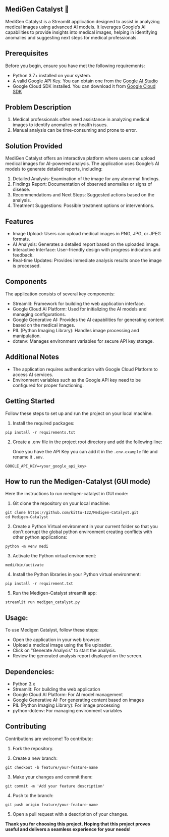 ## MediGen Catalyst :microscope:
MediGen Catalyst is a Streamlit application designed to assist in analyzing medical images using advanced AI models. It leverages Google’s AI capabilities to provide insights into medical images, helping in identifying anomalies and suggesting next steps for medical professionals.

## Prerequisites
Before you begin, ensure you have met the following requirements:

* Python 3.7+ installed on your system.
* A valid Google API Key. You can obtain one from the [Google AI Studio](https://aistudio.google.com/app/apikey)
* Google Cloud SDK installed. You can download it from [Google Cloud SDK](https://cloud.google.com/sdk?hl=en)

## Problem Description
1.	Medical professionals often need assistance in analyzing medical images to identify anomalies or health issues. 
2.	Manual analysis can be time-consuming and prone to error.

## Solution Provided
MediGen Catalyst offers an interactive platform where users can upload medical images for AI-powered analysis. The application uses Google’s AI models to generate detailed reports, including:
1.	Detailed Analysis: Examination of the image for any abnormal findings.
2.	Findings Report: Documentation of observed anomalies or signs of disease.
3.	Recommendations and Next Steps: Suggested actions based on the analysis.
4.	Treatment Suggestions: Possible treatment options or interventions.

## Features
* Image Upload: Users can upload medical images in PNG, JPG, or JPEG formats.
* AI Analysis: Generates a detailed report based on the uploaded image.
* Interactive Interface: User-friendly design with progress indicators and feedback.
* Real-time Updates: Provides immediate analysis results once the image is processed.

## Components
The application consists of several key components:
* Streamlit: Framework for building the web application interface.
* Google Cloud AI Platform: Used for initializing the AI models and managing configurations.
* Google Generative AI: Provides the AI capabilities for generating content based on the medical images.
* PIL (Python Imaging Library): Handles image processing and manipulation.
* dotenv: Manages environment variables for secure API key storage.
  
## Additional Notes
* The application requires authentication with Google Cloud Platform to access AI services.
* Environment variables such as the Google API key need to be configured for proper functioning.

## Getting Started
Follow these steps to set up and run the project on your local machine.

1. Install the required packages:
```
pip install -r requirements.txt
```

2. Create a .env file in the project root directory and add the following line:

   Once you have the API Key you can add it in the ```.env.example``` file and rename it ```.env```.
```
GOOGLE_API_KEY=<your_google_api_key>
```

## How to run the Medigen-Catalyst (GUI mode)

Here the instructions to run medigen-catalyst in GUI mode:

1. Git clone the repository on your local machine:
  ```
  git clone https://github.com/kittu-122/Medigen-Catalyst.git
  cd Medigen-Catalyst
  ```

2. Create a Python Virtual environment in your current folder so that you don't corrupt the global python environment creating conflicts with other python applications:
  ```
  python -m venv medi
  ```

3. Activate the Python virtual environment:
  ```
  medi/bin/activate
  ```

4. Install the Python libraries in your Python virtual environment:
  ```
  pip install -r requirement.txt
  ```

5. Run the Medigen-Catalyst streamlit app:
  ```
  streamlit run medigen_catalyst.py
  ```

## Usage:
To use Medigen Catalyst, follow these steps:
* Open the application in your web browser.
* Upload a medical image using the file uploader.
* Click on "Generate Analysis" to start the analysis.
* Review the generated analysis report displayed on the screen.

## Dependencies:
* Python 3.x
* Streamlit: For building the web application
* Google Cloud AI Platform: For AI model management
* Google Generative AI: For generating content based on images
* PIL (Python Imaging Library): For image processing
* python-dotenv: For managing environment variables

## Contributing
Contributions are welcome! To contribute:

1. Fork the repository.

2. Create a new branch:
   
  ```
  git checkout -b feature/your-feature-name
  ```

3. Make your changes and commit them:

  ```
  git commit -m 'Add your feature description'
  ```

4. Push to the branch:
  
  ```
  git push origin feature/your-feature-name
  ```

5. Open a pull request with a description of your changes.
   
**Thank you for choosing this project. Hoping that this project proves useful and delivers a seamless experience for your needs!**
